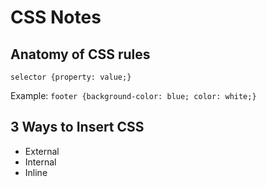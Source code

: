 # CSS Notes

## Anatomy of CSS rules

`selector {property: value;}`

Example: `footer {background-color: blue; color: white;}`

## 3 Ways to Insert CSS

- External
- Internal
- Inline
